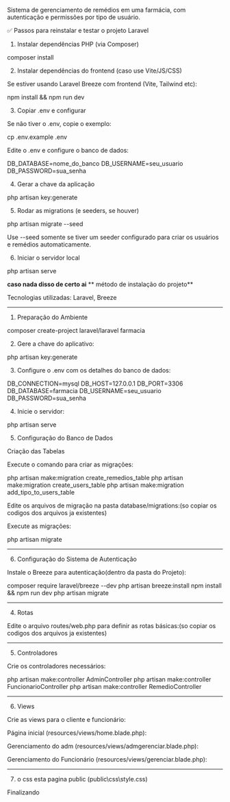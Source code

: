 
Sistema de gerenciamento de remédios em uma farmácia, com autenticação e permissões por tipo de usuário.





✅ Passos para reinstalar e testar o projeto Laravel

1. Instalar dependências PHP (via Composer)

composer install

2. Instalar dependências do frontend (caso use Vite/JS/CSS)

Se estiver usando Laravel Breeze com frontend (Vite, Tailwind etc):

npm install && npm run dev

3. Copiar .env e configurar

Se não tiver o .env, copie o exemplo:

cp .env.example .env

Edite o .env e configure o banco de dados:

DB_DATABASE=nome_do_banco
DB_USERNAME=seu_usuario
DB_PASSWORD=sua_senha

4. Gerar a chave da aplicação

php artisan key:generate

5. Rodar as migrations (e seeders, se houver)

php artisan migrate --seed

Use --seed somente se tiver um seeder configurado para criar os usuários e remédios automaticamente.

6. Iniciar o servidor local

php artisan serve





**caso nada disso de certo ai**
** método de instalação do projeto**


Tecnologias utilizadas: Laravel, Breeze

---

1. Preparação do Ambiente

composer create-project laravel/laravel farmacia

2. Gere a chave do aplicativo:

php artisan key:generate

3. Configure o .env com os detalhes do banco de dados:

DB_CONNECTION=mysql
DB_HOST=127.0.0.1
DB_PORT=3306
DB_DATABASE=farmacia
DB_USERNAME=seu_usuario
DB_PASSWORD=sua_senha

4. Inicie o servidor:

php artisan serve

5. Configuração do Banco de Dados

Criação das Tabelas

Execute o comando para criar as migrações:

php artisan make:migration create_remedios_table
php artisan make:migration create_users_table
php artisan make:migration add_tipo_to_users_table

Edite os arquivos de migração na pasta database/migrations:(so copiar os codigos dos arquivos ja existentes)

Execute as migrações:

php artisan migrate

---

6. Configuração do Sistema de Autenticação

Instale o Breeze para autenticação(dentro da pasta do Projeto):

composer require laravel/breeze --dev
php artisan breeze:install
npm install && npm run dev
php artisan migrate

---

4. Rotas

Edite o arquivo routes/web.php para definir as rotas básicas:(so copiar os codigos dos arquivos ja existentes)

---

5. Controladores

Crie os controladores necessários:

php artisan make:controller AdminController
php artisan make:controller FuncionarioController
php artisan make:controller RemedioController

---

6. Views

Crie as views para o cliente e funcionário:

Página inicial (resources/views/home.blade.php):

Gerenciamento do adm (resources/views/admgerenciar.blade.php):

Gerenciamento do Funcionário (resources/views/gerenciar.blade.php):

---

7. o css esta pagina public 
(public\css\style.css) 

Finalizando


